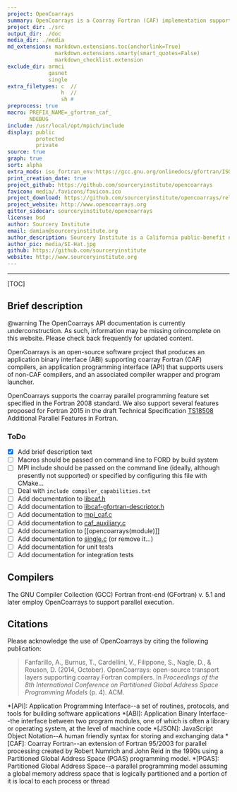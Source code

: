 ```yaml
---
project: OpenCoarrays
summary: OpenCoarrays is a Coarray Fortran (CAF) implementation supporting Fortran 2008 and 2015 features
project_dir: ./src
output_dir: ./doc
media_dir: ./media
md_extensions: markdown.extensions.toc(anchorlink=True)
               markdown.extensions.smarty(smart_quotes=False)
               markdown_checklist.extension
exclude_dir: armci
             gasnet
             single
extra_filetypes: c  //
                 h  //
                 sh #
preprocess: true
macro: PREFIX_NAME=_gfortran_caf_
       NDEBUG
include: /usr/local/opt/mpich/include
display: public
         protected
         private
source: true
graph: true
sort: alpha
extra_mods: iso_fortran_env:https://gcc.gnu.org/onlinedocs/gfortran/ISO_005fFORTRAN_005fENV.html
print_creation_date: true
project_github: https://github.com/sourceryinstitute/opencoarrays
favicon: media/.favicons/favicon.ico
project_download: https://github.com/sourceryinstitute/opencoarrays/releases/latest
project_website: http://www.opencoarrays.org
gitter_sidecar: sourceryinstitute/opencoarrays
license: bsd
author: Sourcery Institute
email: damian@sourceryinstitute.org
author_description: Sourcery Institute is a California public-benefit nonprofit corporation engaged in research, education, and consulting in computational science, engineering, and mathematics (CSEM).  We are a network of independent CSEM professionals who research and develop advanced software engineering methods, tools, and libraries for CSEM.  We teach related short courses and university courses.   We also lead and contribute to open-source software and open language standards used in CSEM fields.
author_pic: media/SI-Hat.jpg
github: https://github.com/sourceryinstitute
website: http://www.sourceryinstitute.org
---
```



[This document is a FORD project file, formatted with Pythonic Markdown                                      ]:#
[See https://github.com/cmacmackin/ford/wiki/Project-File-Options for more info on writing FORD project files]:#

--------------------

[TOC]

Brief description
-----------------

@warning
The OpenCoarrays API documentation is currently underconstruction. As
such, information may be missing orincomplete on this website. Please
check back frequently for updated content.

OpenCoarrays is an open-source software project that produces an
application binary interface (ABI) supporting coarray Fortran (CAF)
compilers, an application programming interface (API) that supports
users of non-CAF compilers, and an associated compiler wrapper and
program launcher.

OpenCoarrays supports the coarray parallel programming feature set
specified in the Fortran 2008 standard.  We also support several
features proposed for Fortran 2015 in the draft Technical
Specification [TS18508] Additional Parallel Features in Fortran.

### ToDo

 - [X] Add brief description text
 - [ ] Macros should be passed on command line to FORD by build system
 - [ ] MPI include should be passed on the command line (ideally,
       although presently not supported) or specified by configuring this
       file with CMake...
 - [ ] Deal with `include compiler_capabilities.txt`
 - [ ] Add documentation to [libcaf.h](./sourcefile/libcaf.h.html)
 - [ ] Add documentation to [libcaf-gfortran-descriptor.h](./sourcefile/libcaf-gfortran-descriptor.h.html)
 - [ ] Add documentation to [mpi_caf.c](./sourcefile/caf.c.html)
 - [ ] Add documentation to [caf_auxiliary.c](./sourcefile/caf_auxiliary.c.html)
 - [ ] Add documentation to [[opencoarrays(module)]]
 - [ ] Add documentation to [single.c](./sourcefile/single.c.html) (or remove it...)
 - [ ] Add documentation for unit tests
 - [ ] Add documentation for integration tests

Compilers
---------

The GNU Compiler Collection (GCC) Fortran front-end (GFortran) v. 5.1 and later employ OpenCoarrays to support parallel execution.


Citations
---------

Please acknowledge the use of OpenCoarrays by citing the following publication:

> Fanfarillo, A., Burnus, T., Cardellini, V., Filippone, S., Nagle, D., & Rouson, D. (2014, October). OpenCoarrays: open-source transport layers supporting coarray Fortran compilers. In *Proceedings of the 8th International Conference on Partitioned Global Address Space Programming Models* (p. 4). ACM.﻿


[These show up as help tool-tips]:#
*[API]: Application Programming Interface--a set of routines, protocols, and tools for building software applications
*[ABI]: Application Binary Interface--the interface between two program modules, one of which is often a library or operating system, at the level of machine code
*[JSON]: JavaScript Object Notation--A human friendly syntax for storing and exchanging data
*[CAF]: Coarray Fortran--an extension of Fortran 95/2003 for parallel processing created by Robert Numrich and John Reid in the 1990s using a Partitioned Global Address Space (PGAS) programming model.
*[PGAS]: Partitioned Global Address Space--a parallel programming model assuming a global memory address space that is logically partitioned and a portion of it is local to each process or thread

[Links]:#
[TS18508]: http://isotc.iso.org/livelink/livelink?func=ll&objId=17288706&objAction=Open " draft Technical Specification TS18508 Additional Parallel Features in Fortran"
